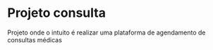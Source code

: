 # Projeto consulta
Projeto onde o intuito é realizar uma plataforma de agendamento de consultas médicas

